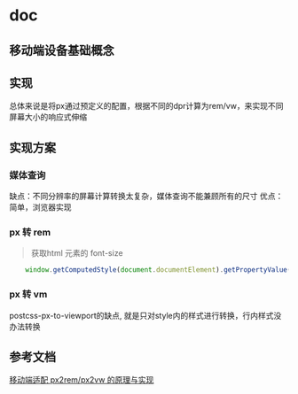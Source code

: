 # doc

## 移动端设备基础概念

## 实现

总体来说是将px通过预定义的配置，根据不同的dpr计算为rem/vw，来实现不同屏幕大小的响应式伸缩

## 实现方案

### 媒体查询

缺点：不同分辨率的屏幕计算转换太复杂，媒体查询不能兼顾所有的尺寸
优点：简单，浏览器实现

### px 转 rem

> 获取html 元素的 font-size

``` javascript
    window.getComputedStyle(document.documentElement).getPropertyValue('font-size')
```

### px 转 vm

postcss-px-to-viewport的缺点, 就是只对style内的样式进行转换，行内样式没办法转换

## 参考文档

[移动端适配 px2rem/px2vw 的原理与实现](https://segmentfault.com/a/1190000015619303)

